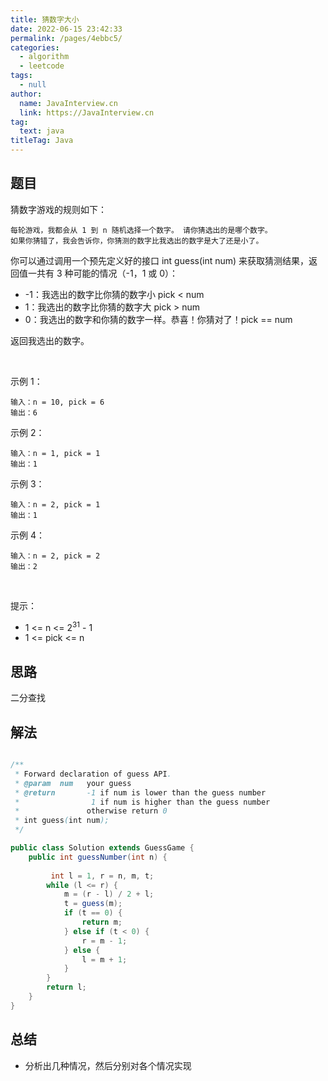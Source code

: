 ```yaml
---
title: 猜数字大小
date: 2022-06-15 23:42:33
permalink: /pages/4ebbc5/
categories: 
  - algorithm
  - leetcode
tags: 
  - null
author: 
  name: JavaInterview.cn
  link: https://JavaInterview.cn
tag: 
  text: java
titleTag: Java
---
```


## 题目
猜数字游戏的规则如下：

    每轮游戏，我都会从 1 到 n 随机选择一个数字。 请你猜选出的是哪个数字。
    如果你猜错了，我会告诉你，你猜测的数字比我选出的数字是大了还是小了。

你可以通过调用一个预先定义好的接口 int guess(int num) 来获取猜测结果，返回值一共有 3 种可能的情况（-1，1 或 0）：

- -1：我选出的数字比你猜的数字小 pick < num
- 1：我选出的数字比你猜的数字大 pick > num
- 0：我选出的数字和你猜的数字一样。恭喜！你猜对了！pick == num

返回我选出的数字。

 

示例 1：

    输入：n = 10, pick = 6
    输出：6
示例 2：

    输入：n = 1, pick = 1
    输出：1
示例 3：

    输入：n = 2, pick = 1
    输出：1
示例 4：

    输入：n = 2, pick = 2
    输出：2
 

提示：

- 1 <= n <= 2<sup>31</sup> - 1
- 1 <= pick <= n


## 思路

二分查找

## 解法
```java

/** 
 * Forward declaration of guess API.
 * @param  num   your guess
 * @return 	     -1 if num is lower than the guess number
 *			      1 if num is higher than the guess number
 *               otherwise return 0
 * int guess(int num);
 */

public class Solution extends GuessGame {
    public int guessNumber(int n) {
 
         int l = 1, r = n, m, t;
        while (l <= r) {
            m = (r - l) / 2 + l;
            t = guess(m);
            if (t == 0) {
                return m;
            } else if (t < 0) {
                r = m - 1;
            } else {
                l = m + 1;
            }
        }
        return l;
    }
}
```

## 总结

- 分析出几种情况，然后分别对各个情况实现 
